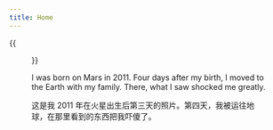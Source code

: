 ```yaml
---
title: Home
---
```


{{<figure src="/images/NIKO.jpg" title="Try to be untrivial (成为有趣的人)" width="450">}}

I was born on Mars in 2011. Four days after my birth, I moved to the Earth with my family. There, what I saw shocked me greatly. 

这是我 2011 年在火星出生后第三天的照片。第四天，我被运往地球，在那里看到的东西把我吓傻了。